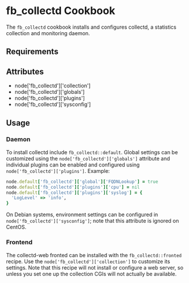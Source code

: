 fb_collectd Cookbook
====================
The `fb_collectd` cookbook installs and configures collectd, a statistics
collection and monitoring daemon.

Requirements
------------

Attributes
----------
* node['fb_collectd']['collection']
* node['fb_collectd']['globals']
* node['fb_collectd']['plugins']
* node['fb_collectd']['sysconfig']

Usage
-----
### Daemon
To install collectd include `fb_collectd::default`. Global settings can be
customized using the `node['fb_collectd']['globals']` attribute and individual
plugins can be enabled and configured using `node['fb_collectd']['plugins']`.
Example:

```ruby
node.default['fb_collectd']['global']['FQDNLookup'] = true
node.default['fb_collectd']['plugins']['cpu'] = nil
node.default['fb_collectd']['plugins']['syslog'] = {
  'LogLevel' => 'info',
}
```

On Debian systems, environment settings can be configured in 
`node['fb_collectd']['sysconfig']`; note that this attribute is ignored on
CentOS.

### Frontend
The collectd-web fronted can be installed with the `fb_collectd::fronted`
recipe. Use the `node['fb_collectd']['collection']` to customize its settings.
Note that this recipe will not install or configure a web server, so unless you
set one up the collection CGIs will not actually be available.
